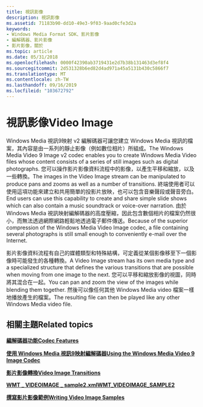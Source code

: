 ```yaml
---
title: 視訊影像
description: 視訊影像
ms.assetid: 71183b90-dd10-49e3-9f03-9aad0cfe3d2a
keywords:
- Windows Media Format SDK、影片影像
- 編解碼器、影片影像
- 影片影像，關於
ms.topic: article
ms.date: 05/31/2018
ms.openlocfilehash: 0000f42390ab3719431e2d7b38b131463d3ef8f4
ms.sourcegitcommit: 2d531328b6ed82d4ad971a45a5131b430c5866f7
ms.translationtype: MT
ms.contentlocale: zh-TW
ms.lasthandoff: 09/16/2019
ms.locfileid: "103672792"
---
```

# <a name="video-image"></a><span data-ttu-id="9861e-106">視訊影像</span><span class="sxs-lookup"><span data-stu-id="9861e-106">Video Image</span></span>

<span data-ttu-id="9861e-107">Windows Media 視訊9映射 v2 編解碼器可讓您建立 Windows Media 視訊的檔案，其內容是由一系列的靜止影像（例如數位相片）所組成。</span><span class="sxs-lookup"><span data-stu-id="9861e-107">The Windows Media Video 9 Image v2 codec enables you to create Windows Media Video files whose content consists of a series of still images such as digital photographs.</span></span> <span data-ttu-id="9861e-108">您可以操作影片影像資料流程中的影像，以產生平移和縮放，以及一些轉換。</span><span class="sxs-lookup"><span data-stu-id="9861e-108">The images in the Video Image stream can be manipulated to produce pans and zooms as well as a number of transitions.</span></span> <span data-ttu-id="9861e-109">終端使用者可以使用這項功能來建立和共用簡單的投影片放映，也可以包含音樂聲段或聲音旁白。</span><span class="sxs-lookup"><span data-stu-id="9861e-109">End users can use this capability to create and share simple slide shows which can also contain a music soundtrack or voice-over narration.</span></span> <span data-ttu-id="9861e-110">由於 Windows Media 視訊映射編解碼器的高度壓縮，因此包含數個相片的檔案仍然很小，而無法透過網際網路輕鬆地透過電子郵件傳送。</span><span class="sxs-lookup"><span data-stu-id="9861e-110">Because of the superior compression of the Windows Media Video Image codec, a file containing several photographs is still small enough to conveniently e-mail over the Internet.</span></span>

<span data-ttu-id="9861e-111">影片影像資料流程有自己的媒體類型和特殊結構，可定義從某個影像移至下一個影像時可能發生的各種轉換。</span><span class="sxs-lookup"><span data-stu-id="9861e-111">A Video Image stream has its own media type and a specialized structure that defines the various transitions that are possible when moving from one image to the next.</span></span> <span data-ttu-id="9861e-112">您可以平移和縮放影像的視圖，同時將其混合在一起。</span><span class="sxs-lookup"><span data-stu-id="9861e-112">You can pan and zoom the view of the images while blending them together.</span></span> <span data-ttu-id="9861e-113">然後可以像任何其他 Windows Media video 檔案一樣地播放產生的檔案。</span><span class="sxs-lookup"><span data-stu-id="9861e-113">The resulting file can then be played like any other Windows Media video file.</span></span>

## <a name="related-topics"></a><span data-ttu-id="9861e-114">相關主題</span><span class="sxs-lookup"><span data-stu-id="9861e-114">Related topics</span></span>

<dl> <dt>

[<span data-ttu-id="9861e-115">**編解碼器功能**</span><span class="sxs-lookup"><span data-stu-id="9861e-115">**Codec Features**</span></span>](codec-features.md)
</dt> <dt>

[<span data-ttu-id="9861e-116">**使用 Windows Media 視訊9映射編解碼器**</span><span class="sxs-lookup"><span data-stu-id="9861e-116">**Using the Windows Media Video 9 Image Codec**</span></span>](using-the-windows-media-video-9-image-codec--deprecated.md)
</dt> <dt>

[<span data-ttu-id="9861e-117">**影片影像轉換**</span><span class="sxs-lookup"><span data-stu-id="9861e-117">**Video Image Transitions**</span></span>](video-image-transitions.md)
</dt> <dt>

[<span data-ttu-id="9861e-118">**WMT \_ VIDEOIMAGE \_ sample2.xml**</span><span class="sxs-lookup"><span data-stu-id="9861e-118">**WMT\_VIDEOIMAGE\_SAMPLE2**</span></span>](/previous-versions/windows/desktop/api/Wmsdkidl/ns-wmsdkidl-wmt_videoimage_sample2)
</dt> <dt>

[<span data-ttu-id="9861e-119">**撰寫影片影像範例**</span><span class="sxs-lookup"><span data-stu-id="9861e-119">**Writing Video Image Samples**</span></span>](writing-video-image-samples.md)
</dt> </dl>

 

 




